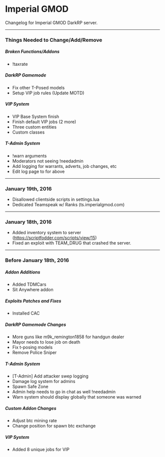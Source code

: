 # Imperial GMOD

Changelog for Imperial GMOD DarkRP server.

---

### Things Needed to Change/Add/Remove

##### Broken Functions/Addons
* !taxrate

##### DarkRP Gamemode
* Fix other T-Posed models
* Setup VIP job rules (Update MOTD)

##### VIP System
* VIP Base System finish
* Finish default VIP jobs (2 more)
* Three custom entities
* Custom classes 

##### T-Admin System
* !warn arguments
* Moderators not seeing !needadmin
* Add logging for warrants, adverts, job changes, etc
* Edit log page to for above

---

### January 19th, 2016
* Disallowed clientside scripts in settings.lua
* Dedicated Teamspeak w/ Ranks (ts.imperialgmod.com)

---

### January 18th, 2016
* Added inventory system to server (https://scriptfodder.com/scripts/view/15)
* Fixed an exploit with TEAM_DRUG that crashed the server.

---

### Before January 18th, 2016

##### Addon Additions
* Added TDMCars
* Sit Anywhere addon

##### Exploits Patches and Fixes
* Installed CAC

##### DarkRP Gamemode Changes
* More guns like m9k_remington1858 for handgun dealer
* Mayor needs to lose job on death
* Fix t-posing models
* Remove Police Sniper
 
##### T-Admin System
* [T-Admin] Add attacker swep logging
* Damage log system for admins
* Spawn Safe Zone
* Admin help needs to go in chat as well !needadmin
* Warn system should display globally that someone was warned

##### Custom Addon Changes
* Adjust btc mining rate
* Change position for spawn btc exchange

##### VIP System
* Added 8 unique jobs for VIP
